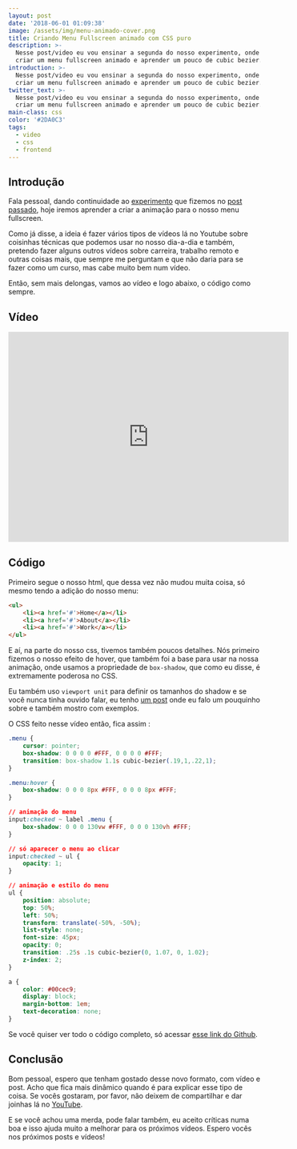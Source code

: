 ```yaml
---
layout: post
date: '2018-06-01 01:09:38'
image: /assets/img/menu-animado-cover.png
title: Criando Menu Fullscreen animado com CSS puro
description: >-
  Nesse post/video eu vou ensinar a segunda do nosso experimento, onde vamos
  criar um menu fullscreen animado e aprender um pouco de cubic bezier.
introduction: >-
  Nesse post/video eu vou ensinar a segunda do nosso experimento, onde vamos
  criar um menu fullscreen animado e aprender um pouco de cubic bezier.
twitter_text: >-
  Nesse post/video eu vou ensinar a segunda do nosso experimento, onde vamos
  criar um menu fullscreen animado e aprender um pouco de cubic bezier.
main-class: css
color: '#2DA0C3'
tags:
  - video
  - css
  - frontend
---
```

## Introdução

Fala pessoal, dando continuidade ao [experimento](https://willianjusten.com.br/labs/menu-fullscreen/) que fizemos no [post passado](https://willianjusten.com.br/criando-icone-menu-hamburguer-animado-com-css-puro/), hoje iremos aprender a criar a animação para o nosso menu fullscreen.

Como já disse, a ideia é fazer vários tipos de vídeos lá no Youtube sobre coisinhas técnicas que podemos usar no nosso dia-a-dia e também, pretendo fazer alguns outros vídeos sobre carreira, trabalho remoto e outras coisas mais, que sempre me perguntam e que não daria para se fazer como um curso, mas cabe muito bem num vídeo.

Então, sem mais delongas, vamos ao vídeo e logo abaixo, o código como sempre.

## Vídeo

<iframe width="560" height="420" src="https://www.youtube.com/embed/i5Fps4GBBns" frameborder="0" allowfullscreen></iframe>

## Código

Primeiro segue o nosso html, que dessa vez não mudou muita coisa, só mesmo tendo a adição do nosso menu:

```html
<ul>
    <li><a href='#'>Home</a></li>
    <li><a href='#'>About</a></li>
    <li><a href='#'>Work</a></li>
</ul>
```

E aí, na parte do nosso css, tivemos também poucos detalhes. Nós primeiro fizemos o nosso efeito de hover, que também foi a base para usar na nossa animação, onde usamos a propriedade de `box-shadow`, que como eu disse, é extremamente poderosa no CSS.

Eu também uso `viewport unit` para definir os tamanhos do shadow e se você nunca tinha ouvido falar, eu tenho [um post](https://willianjusten.com.br/como-criar-secoes-fullscreen-com-css/) onde eu falo um pouquinho sobre e também mostro com exemplos.

O CSS feito nesse vídeo então, fica assim :

```css
.menu {
    cursor: pointer;
    box-shadow: 0 0 0 0 #FFF, 0 0 0 0 #FFF;
    transition: box-shadow 1.1s cubic-bezier(.19,1,.22,1);
}

.menu:hover {
    box-shadow: 0 0 0 8px #FFF, 0 0 0 8px #FFF;
}

// animação do menu
input:checked ~ label .menu {
    box-shadow: 0 0 0 130vw #FFF, 0 0 0 130vh #FFF;
}

// só aparecer o menu ao clicar
input:checked ~ ul {
    opacity: 1;
}

// animação e estilo do menu
ul {
    position: absolute;
    top: 50%;
    left: 50%;
    transform: translate(-50%, -50%);
    list-style: none;
    font-size: 45px;
    opacity: 0;
    transition: .25s .1s cubic-bezier(0, 1.07, 0, 1.02);
    z-index: 2;
}

a {
    color: #00cec9;
    display: block;
    margin-bottom: 1em;
    text-decoration: none;
}
```

Se você quiser ver todo o código completo, só acessar [esse link do Github](https://github.com/willianjusten/labs/blob/gh-pages/menu-fullscreen/index.html).

## Conclusão

Bom pessoal, espero que tenham gostado desse novo formato, com vídeo e post. Acho que fica mais dinâmico quando é para explicar esse tipo de coisa. Se vocês gostaram, por favor, não deixem de compartilhar e dar joinhas lá no [YouTube](https://www.youtube.com/WillianJustenCursos). 

E se você achou uma merda, pode falar também, eu aceito críticas numa boa e isso ajuda muito a melhorar para os próximos vídeos. Espero vocês nos próximos posts e vídeos!
